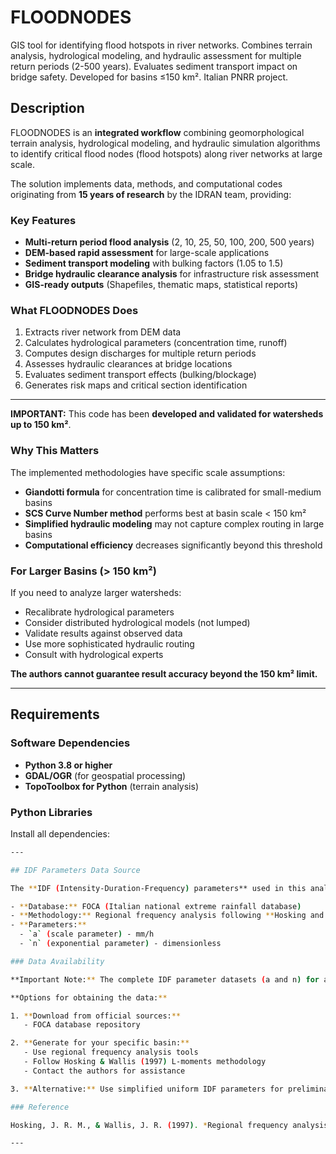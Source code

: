 # FLOODNODES
GIS tool for identifying flood hotspots in river networks. Combines terrain analysis, hydrological modeling, and hydraulic assessment for multiple return periods (2-500 years). Evaluates sediment transport impact on bridge safety. Developed for basins ≤150 km². Italian PNRR project.
## Description

FLOODNODES is an **integrated workflow** combining geomorphological terrain analysis, hydrological modeling, and hydraulic simulation algorithms to identify critical flood nodes (flood hotspots) along river networks at large scale.

The solution implements data, methods, and computational codes originating from **15 years of research** by the IDRAN team, providing:

### Key Features

- **Multi-return period flood analysis** (2, 10, 25, 50, 100, 200, 500 years)
- **DEM-based rapid assessment** for large-scale applications
- **Sediment transport modeling** with bulking factors (1.05 to 1.5)
- **Bridge hydraulic clearance analysis** for infrastructure risk assessment
- **GIS-ready outputs** (Shapefiles, thematic maps, statistical reports)


### What FLOODNODES Does

1. Extracts river network from DEM data
2. Calculates hydrological parameters (concentration time, runoff)
3. Computes design discharges for multiple return periods
4. Assesses hydraulic clearances at bridge locations
5. Evaluates sediment transport effects (bulking/blockage)
6. Generates risk maps and critical section identification

---

**IMPORTANT:** This code has been **developed and validated for watersheds up to 150 km²**.

### Why This Matters

The implemented methodologies have specific scale assumptions:

- **Giandotti formula** for concentration time is calibrated for small-medium basins
- **SCS Curve Number method** performs best at basin scale < 150 km²
- **Simplified hydraulic modeling** may not capture complex routing in large basins
- **Computational efficiency** decreases significantly beyond this threshold

### For Larger Basins (> 150 km²)

If you need to analyze larger watersheds:
- Recalibrate hydrological parameters
- Consider distributed hydrological models (not lumped)
- Validate results against observed data
- Use more sophisticated hydraulic routing
- Consult with hydrological experts

**The authors cannot guarantee result accuracy beyond the 150 km² limit.**

---

## Requirements

### Software Dependencies

- **Python 3.8 or higher**
- **GDAL/OGR** (for geospatial processing)
- **TopoToolbox for Python** (terrain analysis)

### Python Libraries

Install all dependencies:
```bash
---

## IDF Parameters Data Source

The **IDF (Intensity-Duration-Frequency) parameters** used in this analysis are derived from:

- **Database:** FOCA (Italian national extreme rainfall database)
- **Methodology:** Regional frequency analysis following **Hosking and Wallis (1997)** procedure
- **Parameters:** 
  - `a` (scale parameter) - mm/h
  - `n` (exponential parameter) - dimensionless

### Data Availability

**Important Note:** The complete IDF parameter datasets (a and n) for all of Italy are **too large to be hosted on GitHub** due to file size limitations.

**Options for obtaining the data:**

1. **Download from official sources:**
   - FOCA database repository

2. **Generate for your specific basin:**
   - Use regional frequency analysis tools
   - Follow Hosking & Wallis (1997) L-moments methodology
   - Contact the authors for assistance

3. **Alternative:** Use simplified uniform IDF parameters for preliminary assessments (less accurate)

### Reference

Hosking, J. R. M., & Wallis, J. R. (1997). *Regional frequency analysis: an approach based on L-moments*. Cambridge University Press.

---
